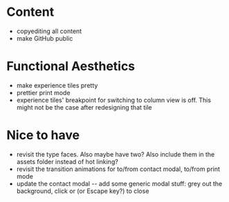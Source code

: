 # Content
- copyediting all content
- make GitHub public

# Functional Aesthetics
- make experience tiles pretty
- prettier print mode
- experience tiles' breakpoint for switching to column view is off. This might not be the case after redesigning that tile

# Nice to have
- revisit the type faces. Also maybe have two? Also include them in the assets folder instead of hot linking?
- revisit the transition animations for to/from contact modal, to/from print mode
- update the contact modal -- add some generic modal stuff: grey out the background, click or (or Escape key?) to close

